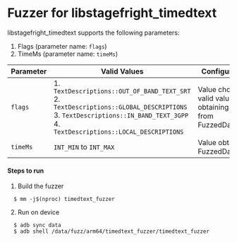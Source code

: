 # Fuzzer for libstagefright_timedtext

libstagefright_timedtext supports the following parameters:
1. Flags (parameter name: `flags`)
2. TimeMs (parameter name: `timeMs`)

| Parameter| Valid Values| Configured Value|
|------------- |-------------| ----- |
| `flags`   | 1. `TextDescriptions::OUT_OF_BAND_TEXT_SRT` 2.  `TextDescriptions::GLOBAL_DESCRIPTIONS` 3. `TextDescriptions::IN_BAND_TEXT_3GPP` 4. `TextDescriptions::LOCAL_DESCRIPTIONS` | Value chosen from valid values by obtaining index from FuzzedDataProvider|
| `timeMs`   | `INT_MIN` to `INT_MAX` | Value obtained from FuzzedDataProvider|


#### Steps to run

1. Build the fuzzer
```
  $ mm -j$(nproc) timedtext_fuzzer
```
2. Run on device
```
  $ adb sync data
  $ adb shell /data/fuzz/arm64/timedtext_fuzzer/timedtext_fuzzer
```
